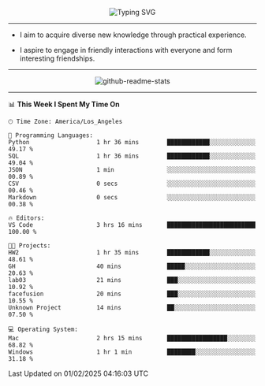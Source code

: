 <p align="center">
  <img src="https://readme-typing-svg.demolab.com?font=Fira+Code&weight=500&size=32&duration=2500&pause=1600&center=true&vCenter=true&random=false&width=1024&height=64&lines=Hi+there+%F0%9F%91%8B;I'm+delighted+you+could+make+it+here+%F0%9F%8E%89;I'm+Harry%2C+a+college+student+still+finding+my+way" alt="Typing SVG" />
</p>


---


- I aim to acquire diverse new knowledge through practical experience.

- I aspire to engage in friendly interactions with everyone and form interesting friendships.


---


<p align="center">
  <img src="https://github-readme-stats.vercel.app/api?username=Harry-Jing&show_icons=true" alt="github-readme-stats"/>
</p>


---

<!--START_SECTION:waka-->
📊 **This Week I Spent My Time On** 

```text
🕑︎ Time Zone: America/Los_Angeles

💬 Programming Languages: 
Python                   1 hr 36 mins        ████████████░░░░░░░░░░░░░   49.17 % 
SQL                      1 hr 36 mins        ████████████░░░░░░░░░░░░░   49.04 % 
JSON                     1 min               ░░░░░░░░░░░░░░░░░░░░░░░░░   00.89 % 
CSV                      0 secs              ░░░░░░░░░░░░░░░░░░░░░░░░░   00.46 % 
Markdown                 0 secs              ░░░░░░░░░░░░░░░░░░░░░░░░░   00.38 % 

🔥 Editors: 
VS Code                  3 hrs 16 mins       █████████████████████████   100.00 % 

🐱‍💻 Projects: 
HW2                      1 hr 35 mins        ████████████░░░░░░░░░░░░░   48.61 % 
GH                       40 mins             █████░░░░░░░░░░░░░░░░░░░░   20.63 % 
lab03                    21 mins             ███░░░░░░░░░░░░░░░░░░░░░░   10.92 % 
facefusion               20 mins             ███░░░░░░░░░░░░░░░░░░░░░░   10.55 % 
Unknown Project          14 mins             ██░░░░░░░░░░░░░░░░░░░░░░░   07.50 % 

💻 Operating System: 
Mac                      2 hrs 15 mins       █████████████████░░░░░░░░   68.82 % 
Windows                  1 hr 1 min          ████████░░░░░░░░░░░░░░░░░   31.18 % 
```


 Last Updated on 01/02/2025 04:16:03 UTC
<!--END_SECTION:waka-->
